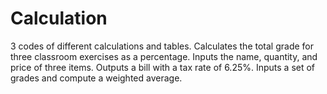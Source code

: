 # Calculation
3 codes of different calculations and tables.
Calculates the total grade for three classroom exercises as a percentage.
Inputs the name, quantity, and price of three items. Outputs a bill with a tax rate of 6.25%.
Inputs a set of grades and compute a weighted average.
